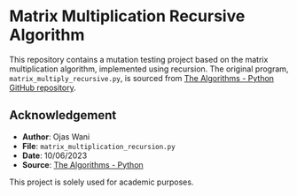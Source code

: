 # Matrix Multiplication Recursive Algorithm

This repository contains a mutation testing project based on the matrix multiplication algorithm, implemented using recursion. The original program, `matrix_multiply_recursive.py`, is sourced from [The Algorithms - Python GitHub repository](https://github.com/TheAlgorithms/Python/blob/master/matrix/matrix_multiplication_recursion.py).

## Acknowledgement

- **Author**: Ojas Wani
- **File**: `matrix_multiplication_recursion.py`
- **Date**: 10/06/2023
- **Source**: [The Algorithms - Python](https://github.com/TheAlgorithms/Python)

This project is solely used for academic purposes.
